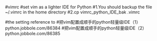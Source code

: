 #vimrc
#set vim as a lighter IDE for Python
#1.You should backup the file ~/.vimrc in the home directory
#2.cp vimrc_python_IDE_bak .vimrc

#the setting reference to 
#把vim配置成顺手的python轻量级IDE（1）   python.jobbole.com/86384
#把vim配置成顺手的python轻量级IDE（2）   python.jobbole.com/86385 

